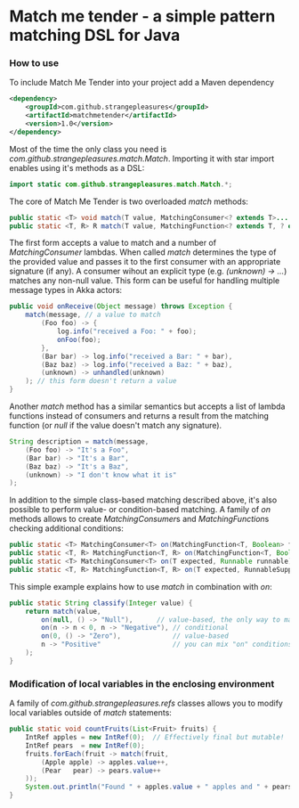 # Match me tender - a simple pattern matching DSL for Java

### How to use
To include Match Me Tender into your project add a Maven dependency
```xml
<dependency>
	<groupId>com.github.strangepleasures</groupId>
	<artifactId>matchmetender</artifactId>
	<version>1.0</version>
</dependency>
```
Most of the time the only class you need is *com.github.strangepleasures.match.Match*. Importing it with star import enables using it's methods as a DSL:
```java
import static com.github.strangepleasures.match.Match.*;
```
The core of Match Me Tender is two overloaded *match* methods:
```java
public static <T> void match(T value, MatchingConsumer<? extends T>... consumers) { ... }
public static <T, R> R match(T value, MatchingFunction<? extends T, ? extends R>... functions) { ... }
```
The first form accepts a value to match and a number of *MatchingConsumer* lambdas. When called *match* determines the type of the provided value and passes it to the first consumer with an appropriate signature (if any). A consumer wihout an explicit type (e.g. *(unknown) -> ...*) matches any non-null value. 
This form can be useful for handling multiple message types in Akka actors:
```java
public void onReceive(Object message) throws Exception {
	match(message, // a value to match
		(Foo foo) -> { 
			log.info("received a Foo: " + foo); 
			onFoo(foo);
		}, 
		(Bar bar) -> log.info("received a Bar: " + bar),
		(Baz baz) -> log.info("received a Baz: " + baz),
		(unknown) -> unhandled(unknown)
	); // this form doesn't return a value
}
```
Another *match* method has a similar semantics but accepts a list of lambda functions instead of consumers and returns a result from the matching function (or *null* if the value doesn't match any signature).
```java
String description = match(message, 
	(Foo foo) -> "It's a Foo", 
	(Bar bar) -> "It's a Bar",
	(Baz baz) -> "It's a Baz",
	(unknown) -> "I don't know what it is"
); 
```
In addition to the simple class-based matching described above, it's also possible to perform value- or condition-based matching. A family of *on* methods allows to create *MatchingConsumer*s and *MatchingFunction*s checking additional conditions:
```java
public static <T> MatchingConsumer<T> on(MatchingFunction<T, Boolean> filter, MatchingConsumer<? super T> action) { ... }
public static <T, R> MatchingFunction<T, R> on(MatchingFunction<T, Boolean> filter, MatchingFunction<? super T, R> mapper) { ... }
public static <T> MatchingConsumer<T> on(T expected, Runnable runnable) { ... }
public static <T, R> MatchingFunction<T, R> on(T expected, RunnableSupplier<R> supplier) { ... }
```
This simple example explains how to use *match* in combination with *on*:
```java
public static String classify(Integer value) {
	return match(value,
		on(null, () -> "Null"), 	 // value-based, the only way to match null
		on(n -> n < 0, n -> "Negative"), // conditional
		on(0, () -> "Zero"),             // value-based
		n -> "Positive"                  // you can mix "on" conditions with simple lambdas
	);
}
```
### Modification of local variables in the enclosing environment
A family of *com.github.strangepleasures.refs* classes allows you to modify local variables outside of *match* statements:
```java
public static void countFruits(List<Fruit> fruits) {
	IntRef apples = new IntRef(0);  // Effectively final but mutable!
	IntRef pears  = new IntRef(0);
	fruits.forEach(fruit -> match(fruit,
		(Apple apple) -> apples.value++,
		(Pear   pear) -> pears.value++
	));
	System.out.println("Found " + apples.value + " apples and " + pears.value + " pears.");
}
```
